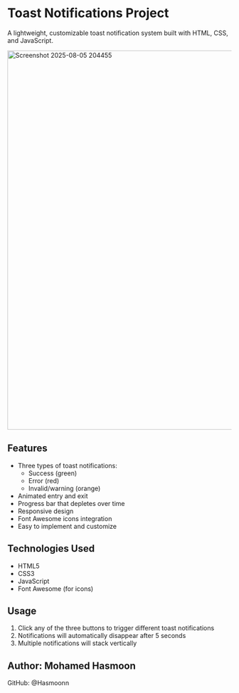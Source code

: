 # Toast Notifications Project

A lightweight, customizable toast notification system built with HTML, CSS, and JavaScript.

<img width="1866" height="850" alt="Screenshot 2025-08-05 204455" src="https://github.com/user-attachments/assets/ca2652ec-c452-4249-904c-93df2479c58f" />


## Features

- Three types of toast notifications:
  - Success (green)
  - Error (red)
  - Invalid/warning (orange)
- Animated entry and exit
- Progress bar that depletes over time
- Responsive design
- Font Awesome icons integration
- Easy to implement and customize

## Technologies Used

- HTML5
- CSS3
- JavaScript
- Font Awesome (for icons)

## Usage

1. Click any of the three buttons to trigger different toast notifications
2. Notifications will automatically disappear after 5 seconds
3. Multiple notifications will stack vertically

## Author: Mohamed Hasmoon

GitHub: @Hasmoonn
